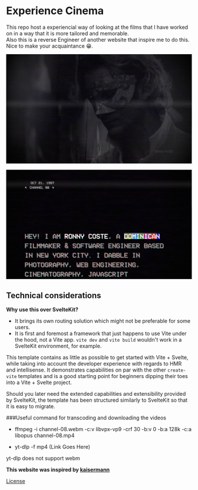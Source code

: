 # Experience Cinema

This repo host a experiencial way of looking at the films that I have worked on in a way that it is more tailored and memorable.</br>
Also this is a reverse Engineer of another website that inspire me to do this. </br>
Nice to make your acquaintance 😁.</br>

![Home](./public/Demo/demo1.jpg)

![Home](./public/Demo/demo2.jpg)

## Technical considerations

**Why use this over SvelteKit?**

- It brings its own routing solution which might not be preferable for some users.
- It is first and foremost a framework that just happens to use Vite under the hood, not a Vite app.
  `vite dev` and `vite build` wouldn't work in a SvelteKit environment, for example.

This template contains as little as possible to get started with Vite + Svelte, while taking into account the developer experience with regards to HMR and intellisense. It demonstrates capabilities on par with the other `create-vite` templates and is a good starting point for beginners dipping their toes into a Vite + Svelte project.

Should you later need the extended capabilities and extensibility provided by SvelteKit, the template has been structured similarly to SvelteKit so that it is easy to migrate.

###Useful command for transcoding and downloading the videos

* ffmpeg -i channel-08.webm -c:v libvpx-vp9 -crf 30 -b:v 0 -b:a 128k -c:a libopus channel-08.mp4

* yt-dlp -f mp4 (Link Goes Here)

yt-dlp does not support webm

**This website was inspired by [kaisermann](https://kaisermann.me)**

[License](/license)
